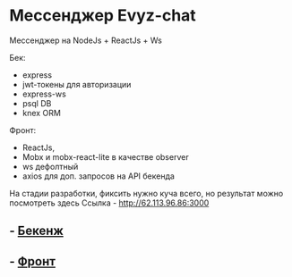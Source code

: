 # Мессенджер Evyz-chat
Мессенджер на NodeJs + ReactJs + Ws

Бек:
  - express
  - jwt-токены для авторизации
  - express-ws
  - psql DB
  - knex ORM

Фронт:
  - ReactJs,
  - Mobx и mobx-react-lite в качестве observer 
  - ws дефолтный
  - axios для доп. запросов на API бекенда

На стадии разработки, фиксить нужно куча всего, но результат можно посмотреть здесь
Ссылка - http://62.113.96.86:3000

## - [Бекенж](https://github.com/evyz/evyz-chat/tree/backend)
## - [Фронт](https://github.com/evyz/evyz-chat/tree/frontend)
